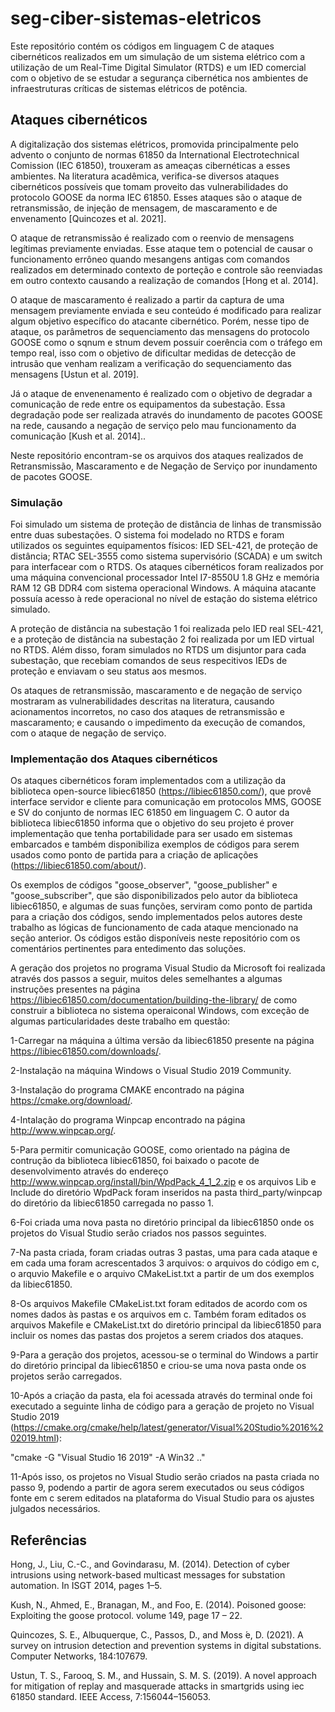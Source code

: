 # seg-ciber-sistemas-eletricos
Este repositório contém os códigos em linguagem C de ataques cibernéticos realizados em um simulação de um sistema elétrico com a utilização de um Real-Time Digital Simulator (RTDS) e um IED comercial com o objetivo de se estudar a segurança cibernética nos ambientes de infraestruturas críticas de sistemas elétricos de potência.

## Ataques cibernéticos
A digitalização dos sistemas elétricos, promovida principalmente pelo advento o conjunto de normas 61850 da International Electrotechnical Comission (IEC 61850), trouxeram as ameaças cibernéticas a esses ambientes. Na literatura acadêmica, verifica-se diversos ataques cibernéticos possíveis que tomam proveito das vulnerabilidades do protocolo GOOSE da norma IEC 61850. Esses ataques são o ataque de retransmissão, de injeção de mensagem, de mascaramento e de envenamento [Quincozes et al. 2021].

O ataque de retransmissão é realizado com o reenvio de mensagens legítimas previamente enviadas.  Esse ataque tem o potencial de causar o funcionamento errôneo quando mesangens antigas com comandos realizados em determinado contexto de porteção e controle são reenviadas em outro contexto causando a realização de comandos  [Hong et al. 2014].

O ataque de mascaramento é realizado a partir da captura de uma mensagem previamente enviada e seu conteúdo é modificado para realizar algum objetivo específico do atacante cibernético. Porém, nesse tipo de ataque, os parâmetros de sequenciamento das mensagens do protocolo GOOSE como o sqnum e stnum devem possuir coerência com o tráfego em tempo real, isso com o objetivo de dificultar medidas de detecção de intrusão que venham realizam a verificação do sequenciamento das mensagens [Ustun et al. 2019].

Já o ataque de envenenamento é realizado com o objetivo de degradar a comunicação de rede entre os equipamentos da subestação. Essa degradação pode ser realizada através do inundamento de pacotes GOOSE na rede, causando a negação de serviço pelo mau funcionamento da comunicação [Kush et al. 2014].. 

Neste repositório encontram-se os arquivos dos ataques realizados de Retransmissão, Mascaramento e de Negação de Serviço por inundamento de pacotes GOOSE.


### Simulação

Foi simulado um sistema de proteção de distância de linhas de transmissão entre duas subestações. O sistema foi modelado no RTDS e foram utilizados os seguintes equipamentos físicos: IED SEL-421, de proteção de distância; RTAC SEL-3555 como sistema supervisório (SCADA) e um switch para interfacear com o RTDS. Os ataques cibernéticos foram realizados por uma máquina convencional processador Intel I7-8550U 1.8 GHz e memória RAM 12 GB DDR4 com sistema operacional Windows. A máquina atacante possuía acesso à rede operacional no nível de estação do sistema elétrico simulado. 

A proteção de distância na subestação 1 foi realizada pelo IED real SEL-421, e a proteção de distância na subestação 2 foi realizada por um IED virtual no RTDS. Além disso, foram simulados no RTDS um disjuntor para cada subestação, que recebiam comandos de seus respecitivos IEDs de proteção e enviavam o seu status aos mesmos.

Os ataques de retransmissão, mascaramento e de negação de serviço mostraram as vulnerabilidades descritas na literatura, causando acionamentos incorretos, no caso dos ataques de retransmissão e mascaramento; e causando o impedimento da execução de comandos, com o ataque de negação de serviço.

### Implementação dos Ataques cibernéticos

Os ataques cibernéticos foram implementados com a utilização da biblioteca open-source libiec61850 (https://libiec61850.com/), que provê interface servidor e cliente para comunicação em protocolos MMS, GOOSE e SV do conjunto de normas IEC 61850 em linguagem C. O autor da biblioteca libiec61850 informa que o objetivo do seu projeto é prover implementação que tenha portabilidade para ser usado em sistemas embarcados e também disponibiliza exemplos de códigos para serem usados como ponto de partida para a criação de aplicações (https://libiec61850.com/about/).

Os exemplos de códigos "goose_observer", "goose_publisher" e "goose_subscriber", que são disponibilizados pelo autor da biblioteca libiec61850, e algumas de suas funções, serviram como ponto de partida para a criação dos códigos, sendo implementados pelos autores deste trabalho as lógicas de funcionamento de cada ataque mencionado na seção anterior. Os códigos estão disponíveis neste repositório com os comentários pertinentes para entedimento das soluções.

A geração dos projetos no programa Visual Studio da Microsoft foi realizada através dos passos a seguir, muitos deles semelhantes a algumas instruções presentes na página https://libiec61850.com/documentation/building-the-library/ de como construir a biblioteca no sistema operaiconal Windows, com exceção de algumas particularidades deste trabalho em questão:

1-Carregar na máquina a última versão da libiec61850 presente na página https://libiec61850.com/downloads/.

2-Instalação na máquina Windows o Visual Studio 2019 Community.

3-Instalação do programa CMAKE encontrado na página https://cmake.org/download/.

4-Intalação do programa Winpcap encontrado na página http://www.winpcap.org/.

5-Para permitir comunicação GOOSE, como orientado na página de contrução da biblioteca libiec61850, foi baixado o pacote de desenvolvimento através do endereço http://www.winpcap.org/install/bin/WpdPack_4_1_2.zip e os arquivos Lib e Include do diretório WpdPack foram inseridos na pasta third_party/winpcap do diretório da libiec61850 carregada no passo 1.

6-Foi criada uma nova pasta no diretório principal da libiec61850 onde os projetos do Visual Studio serão criados nos passos seguintes.

7-Na pasta criada, foram criadas outras 3 pastas, uma para cada ataque e em cada uma foram acrescentados 3 arquivos: o arquivos do código em c, o arquvio Makefile e o arquivo CMakeList.txt a partir de um dos exemplos da libiec61850. 

8-Os arquivos Makefile CMakeList.txt foram editados de acordo com os nomes dados às pastas e os arquivos em c. Também foram editados os arquivos Makefile e CMakeList.txt do diretório principal da libiec61850 para incluir os nomes das pastas dos projetos a serem criados dos ataques.

9-Para a geração dos projetos, acessou-se o terminal do Windows a partir do diretório principal da libiec61850 e criou-se uma nova pasta onde os projetos serão carregados.

10-Após a criação da pasta, ela foi acessada através do terminal onde foi executado a seguinte linha de código para a geração de projeto no Visual Studio 2019 (https://cmake.org/cmake/help/latest/generator/Visual%20Studio%2016%202019.html):

   
   "cmake -G "Visual Studio 16 2019" -A Win32 .."


11-Após isso, os projetos no Visual Studio serão criados na pasta criada no passo 9, podendo a partir de agora serem executados ou seus códigos fonte em c serem editados na plataforma do Visual Studio para os ajustes julgados necessários.



## Referências

Hong, J., Liu, C.-C., and Govindarasu, M. (2014). Detection of cyber intrusions using
network-based multicast messages for substation automation. In ISGT 2014, pages
1–5.

Kush, N., Ahmed, E., Branagan, M., and Foo, E. (2014). Poisoned goose: Exploiting the
goose protocol. volume 149, page 17 – 22.

Quincozes, S. E., Albuquerque, C., Passos, D., and Moss ́e, D. (2021). A survey on
intrusion detection and prevention systems in digital substations. Computer Networks,
184:107679.

Ustun, T. S., Farooq, S. M., and Hussain, S. M. S. (2019). A novel approach for mitigation
of replay and masquerade attacks in smartgrids using iec 61850 standard. IEEE Access,
7:156044–156053.



